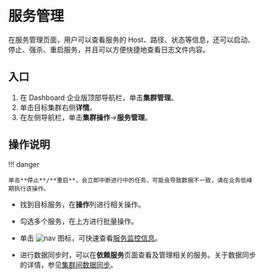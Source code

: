 # 服务管理

在服务管理页面，用户可以查看服务的 Host、路径、状态等信息，还可以启动、停止、强杀、重启服务，并且可以方便快捷地查看日志文件内容。

## 入口

1. 在 Dashboard 企业版顶部导航栏，单击**集群管理**。
2. 单击目标集群右侧**详情**。
3. 在左侧导航栏，单击**集群操作**->**服务管理**。

## 操作说明

!!! danger

    单击**停止**/**重启**，会立即中断进行中的任务，可能会导致数据不一致，请在业务低峰期执行该操作。

- 找到目标服务，在**操作**列进行相关操作。

- 勾选多个服务，在上方进行批量操作。

- 单击 ![nav](https://docs-cdn.nebula-graph.com.cn/figures/nav-dashboard_cn.png) 图标，可快速查看[服务监控信息](../2.monitor.md)。

- 进行数据同步时，可以在**依赖服务**页面查看及管理相关的服务。关于数据同步的详情，参见[集群间数据同步](../../../synchronization-and-migration/replication-between-clusters.md)。
